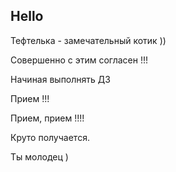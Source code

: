 ## Hello 

Тефтелька - замечательный котик ))

Совершенно с этим согласен !!!

Начиная выполнять ДЗ 

Прием !!!

Прием, прием !!!!

Круто получается.

Ты молодец )
